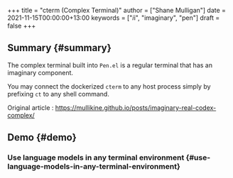 +++
title = "cterm (Complex Terminal)"
author = ["Shane Mulligan"]
date = 2021-11-15T00:00:00+13:00
keywords = ["𝑖i", "imaginary", "pen"]
draft = false
+++

## Summary {#summary}

The complex terminal built into `Pen.el` is a
regular terminal that has an imaginary
component.

You may connect the dockerized `cterm` to any
host process simply by prefixing `ct` to any
shell command.

Original article
: <https://mullikine.github.io/posts/imaginary-real-codex-complex/>


## Demo {#demo}


### Use language models in any terminal environment {#use-language-models-in-any-terminal-environment}

<!-- Play on asciinema.com -->
<!-- <a title="asciinema recording" href="https://asciinema.org/a/38xoJzrUrBC1dJrsIXeOD3Sni" target="_blank"><img alt="asciinema recording" src="https://asciinema.org/a/38xoJzrUrBC1dJrsIXeOD3Sni.svg" /></a> -->
<!-- Play on the blog -->
<script src="https://asciinema.org/a/38xoJzrUrBC1dJrsIXeOD3Sni.js" id="asciicast-38xoJzrUrBC1dJrsIXeOD3Sni" async></script>